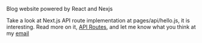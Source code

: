 Blog website powered by React and Nexjs

Take a look at Next.js API route implementation at pages/api/hello.js, it is interesting. Read more on it, [API Routes](https://nextjs.org/docs/pages/building-your-application/routing/api-routes), and let me know what you think at my [email](https://cs-465-next-js-blog.vercel.app)
